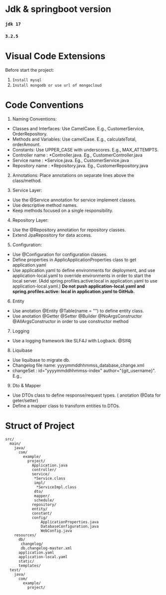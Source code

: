 # Jdk & springboot version

### `jdk 17`

### `3.2.5`

# Visual Code Extensions

Before start the project:

1. `Install mysql`
2. `Install mongodb or use url of mongocloud`

# Code Conventions

1. Naming Conventions:

- Classes and Interfaces: Use CamelCase. E.g., CustomerService, OrderRepository.
- Methods and Variables: Use camelCase. E.g., calculateTotal, orderAmount.
- Constants: Use UPPER_CASE with underscores. E.g., MAX_ATTEMPTS.
- Controller name : \*Controller.java. Eg., CustomerController.java
- Service name : \*Service.java. Eg., CustomerService.java
- Repository name : \*Repository.java. Eg., CustomerRepository.java

2. Annotations: Place annotations on separate lines above the class/method.

3. Service Layer:

- Use the @Service annotation for service implement classes.
- Use descriptive method names.
- Keep methods focused on a single responsibility.

4. Repository Layer:

- Use the @Repository annotation for repository classes.
- Extend JpaRepository for data access.

5. Configuration:

- Use @Configuration for configuration classes.
- Define properties in ApplicApplicationProperties class to get application.yaml
- Use application.yaml to define environments for deployment, and use application-local.yaml to override environments in order to start the local server. (Add spring.profiles.active:local in application.yaml to use application-local.yaml.)
  **Do not push application-local.yaml and spring.profiles.active: local in application.yaml to GitHub.**

6. Entity

- Use anotation @Entity @Table(name = "") to define entity class.
- Use anotation @Getter @Setter @Builder @NoArgsConstructor @AllArgsConstructor in order to use constructor method

7. Logging

- Use a logging framework like SLF4J with Logback. @Slf4j

8. Liquibase

- Use liquibase to migrate db.
- Changelog file name: yyyymmddhhmmss_database_change.xml
- changeSet : id="yyyymmddhhmmss-index" author="{git_username}". E.g., <changeSet id="20240703090000-1" author="trinhnlb"></changeSet>

9. Dto & Mapper

- Use DTOs class to define response/request types. ( anotation @Data for geter/setter)
- Define a mapper class to transform entities to DTOs.

# Struct of Project

```
src/
  main/
    java/
      com/
        example/
          project/
            Application.java
            controller/
            service/
             *Service.class
             impl/
              *ServiceImpl.class
             dto/
             mapper/
             schedule/
            repository/
            entity/
            constant/
            config/
                ApplicationProperties.java
                DatabaseConfiguration.java
                WebConfig.java
    resources/
      db/
       changelog/
       db.changelog-master.xml
      application.yaml
      application-local.yaml
      static/
      templates/
  test/
    java/
      com/
        example/
          project/
```
